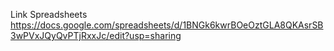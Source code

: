 Link Spreadsheets https://docs.google.com/spreadsheets/d/1BNGk6kwrBOeOztGLA8QKAsrSB3wPVxJQyQvPTjRxxJc/edit?usp=sharing
